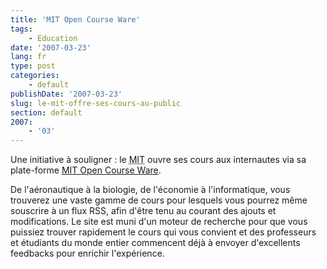 ```yaml
---
title: 'MIT Open Course Ware'
tags:
    - Education
date: '2007-03-23'
lang: fr
type: post
categories:
    - default
publishDate: '2007-03-23'
slug: le-mit-offre-ses-cours-au-public
section: default
2007:
    - '03'
---
```


Une initiative à souligner&nbsp;: le <acronym lang="en" title="Massachusetts Institute Of Technology">MIT</acronym> ouvre ses cours aux internautes via sa plate-forme [MIT Open Course Ware](http://ocw.mit.edu/index.htm).

<!--more-->

De l'aéronautique à la biologie, de l'économie à l'informatique, vous trouverez une vaste gamme de cours pour lesquels vous pourrez même souscrire à un flux RSS, afin d'être tenu au courant des ajouts et modifications. Le site est muni d'un moteur de recherche pour que vous puissiez trouver rapidement le cours qui vous convient et des professeurs et étudiants du monde entier commencent déjà à envoyer d'excellents feedbacks pour enrichir l'expérience.
